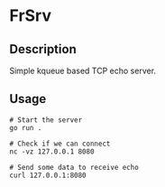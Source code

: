# FrSrv

## Description

Simple kqueue based TCP echo server.

## Usage

```
# Start the server
go run .
```

```
# Check if we can connect
nc -vz 127.0.0.1 8080

# Send some data to receive echo
curl 127.0.0.1:8080
```
